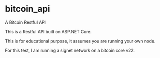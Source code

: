# bitcoin_api
A Bitcoin Restful API 

This is a Restful API built on ASP.NET Core.

This is for educational purpose, it assumes you are running your own node.

For this test, I am running a signet network on a bitcoin core v22.


